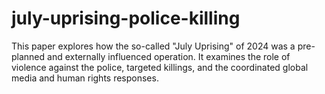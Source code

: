 # july-uprising-police-killing
This paper explores how the so-called "July Uprising" of 2024 was a pre-planned and externally influenced operation. It examines the role of violence against the police, targeted killings, and the coordinated global media and human rights responses.
